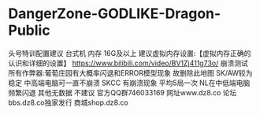 # DangerZone-GODLIKE-Dragon-Public
头号特训配置建议
台式机
内存 16G及以上
建议虚拟内存设置:【虚拟内存正确的认识和详细的设置】 https://www.bilibili.com/video/BV1Zj411g73o/
崩溃测试
所有作弊器:葡萄庄园有大概率闪退和ERROR模型现象 故删除此地图
SK/AW较为稳定 中高端电脑可一直不崩溃
SKCC 有崩溃现象 平均5局一次
NL在中低端电脑频繁闪退
其他无数据 不建议
官方QQ群746033169
网址www.dz8.co
论坛bbs.dz8.co独家发行
商城shop.dz8.co
